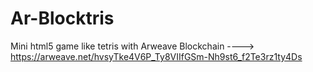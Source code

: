 # Ar-Blocktris
Mini html5 game like tetris with Arweave Blockchain ----> https://arweave.net/hvsyTke4V6P_Ty8VIIfGSm-Nh9st6_f2Te3rz1ty4Ds
